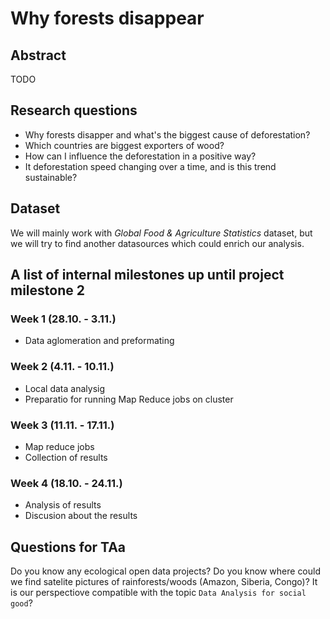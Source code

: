 # Why forests disappear

## Abstract
TODO

## Research questions
- Why forests disapper and what's the biggest cause of deforestation?
- Which countries are biggest exporters of wood?
- How can I influence the deforestation in a positive way?
- It deforestation speed changing over a time, and is this trend sustainable?


## Dataset
We will mainly work with *Global Food & Agriculture Statistics* dataset, but we will try to find another datasources which could enrich our analysis.

## A list of internal milestones up until project milestone 2
### Week 1 (28.10. - 3.11.)
- Data aglomeration and preformating
### Week 2 (4.11. - 10.11.)
- Local data analysig
- Preparatio for running Map Reduce jobs on cluster
### Week 3 (11.11. - 17.11.)
- Map reduce jobs
- Collection of results
### Week 4 (18.10. - 24.11.)
- Analysis of results
- Discusion about the results


## Questions for TAa
Do you know any ecological open data projects?
Do you know where could we find satelite pictures of rainforests/woods (Amazon, Siberia, Congo)?
It is our perspectiove compatible with the topic `Data Analysis for social good`?
